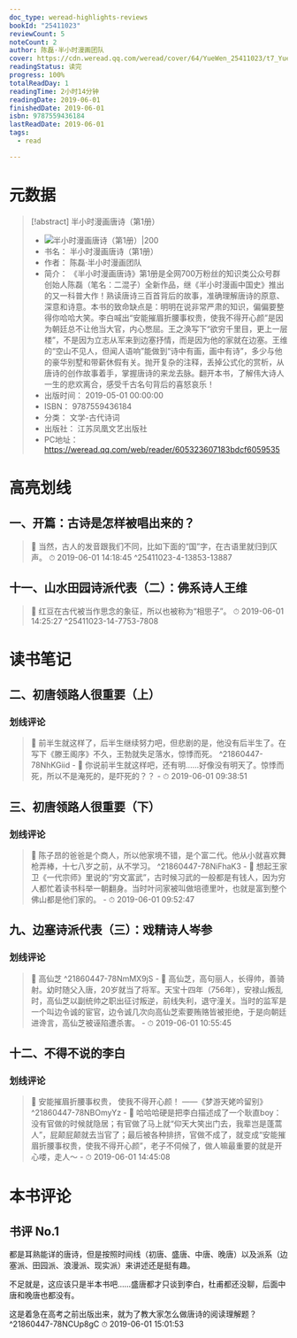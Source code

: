 ```yaml
---
doc_type: weread-highlights-reviews
bookId: "25411023"
reviewCount: 5
noteCount: 2
author: 陈磊·半小时漫画团队
cover: https://cdn.weread.qq.com/weread/cover/64/YueWen_25411023/t7_YueWen_25411023.jpg
readingStatus: 读完
progress: 100%
totalReadDay: 1
readingTime: 2小时14分钟
readingDate: 2019-06-01
finishedDate: 2019-06-01
isbn: 9787559436184
lastReadDate: 2019-06-01
tags:
  - read

---
```

# 元数据
> [!abstract] 半小时漫画唐诗（第1册）
> - ![ 半小时漫画唐诗（第1册）|200](https://cdn.weread.qq.com/weread/cover/64/YueWen_25411023/t7_YueWen_25411023.jpg)
> - 书名： 半小时漫画唐诗（第1册）
> - 作者： 陈磊·半小时漫画团队
> - 简介： 《半小时漫画唐诗》第1册是全网700万粉丝的知识类公众号群创始人陈磊（笔名：二混子）全新作品，继《半小时漫画中国史》推出的又一科普大作！熟读唐诗三百首背后的故事，准确理解唐诗的原意、深意和诗意。本书的致命缺点是：明明在说非常严肃的知识，偏偏要整得你哈哈大笑。李白喊出“安能摧眉折腰事权贵，使我不得开心颜”是因为朝廷总不让他当大官，内心憋屈。王之涣写下“欲穷千里目，更上一层楼”，不是因为立志从军来到边塞抒情，而是因为他的家就在边塞。王维的“空山不见人，但闻人语响”能做到“诗中有画，画中有诗”，多少与他的豪华别墅和带薪休假有关。抛开复杂的注释，丢掉公式化的赏析，从唐诗的创作故事着手，掌握唐诗的来龙去脉。翻开本书，了解伟大诗人一生的悲欢离合，感受千古名句背后的喜怒哀乐！
> - 出版时间： 2019-05-01 00:00:00
> - ISBN： 9787559436184
> - 分类： 文学-古代诗词
> - 出版社： 江苏凤凰文艺出版社
> - PC地址：https://weread.qq.com/web/reader/605323607183bdcf6059535

# 高亮划线

## 一、开篇：古诗是怎样被唱出来的？

> 📌 当然，古人的发音跟我们不同，比如下面的“国”字，在古语里就归到仄声。 
> ⏱ 2019-06-01 14:18:45 ^25411023-4-13853-13887

## 十一、山水田园诗派代表（二）：佛系诗人王维

> 📌 红豆在古代被当作思念的象征，所以也被称为“相思子”。 
> ⏱ 2019-06-01 14:25:27 ^25411023-14-7753-7808

# 读书笔记

## 二、初唐领路人很重要（上）

### 划线评论
> 📌 前半生就这样了，后半生继续努力吧，但悲剧的是，他没有后半生了。在写下《滕王阁序》不久，王勃就失足落水，惊悸而死。  ^21860447-78NhKGiid
    - 💭 你说前半生就这样吧，还有明……好像没有明天了。惊悸而死，所以不是淹死的，是吓死的？？
    - ⏱ 2019-06-01 09:38:51
   
## 三、初唐领路人很重要（下）

### 划线评论
> 📌 陈子昂的爸爸是个商人，所以他家境不错，是个富二代。他从小就喜欢舞枪弄棒，十七八岁之前，从不学习。  ^21860447-78NiFhaK3
    - 💭 想起王家卫《一代宗师》里说的“穷文富武”，古时候习武的一般都是有钱人，因为穷人都忙着读书科举一朝翻身。当时叶问家被叫做培德里叶，也就是富到整个佛山都是他们家的。
    - ⏱ 2019-06-01 09:52:47
   
## 九、边塞诗派代表（三）：戏精诗人岑参

### 划线评论
> 📌 高仙芝  ^21860447-78NmMX9jS
    - 💭 高仙芝，高句丽人，长得帅，善骑射。幼时随父入唐，20岁就当了将军。天宝十四年（756年），安禄山叛乱时，高仙芝以副统帅之职出征讨叛逆，前线失利，退守潼关。当时的监军是一个叫边令诚的宦官，边令诚几次向高仙芝索要贿赂皆被拒绝，于是向朝廷进谗言，高仙芝被诬陷遭杀害。
    - ⏱ 2019-06-01 10:55:45
   
## 十二、不得不说的李白

### 划线评论
> 📌 安能摧眉折腰事权贵，
使我不得开心颜！
——《梦游天姥吟留别》  ^21860447-78NBOmyYz
    - 💭 哈哈哈硬是把李白描述成了一个耿直boy：没有官做的时候就隐居；有官做了马上就“仰天大笑出门去，我辈岂是蓬蒿人”，屁颠屁颠就去当官了；最后被各种排挤，官做不成了，就变成“安能摧眉折腰事权贵，使我不得开心颜”，老子不伺候了，做人嘛最重要的就是开心喽，走人～
    - ⏱ 2019-06-01 14:45:08
   
# 本书评论

## 书评 No.1 
都是耳熟能详的唐诗，但是按照时间线（初唐、盛唐、中唐、晚唐）以及派系（边塞派、田园派、浪漫派、现实派）来讲述还是挺有趣。

不足就是，这应该只是半本书吧……盛唐都才只谈到李白，杜甫都还没聊，后面中唐和晚唐也都没有。

这是着急在高考之前出版出来，就为了教大家怎么做唐诗的阅读理解题？ ^21860447-78NCUp8gC
⏱ 2019-06-01 15:01:53

